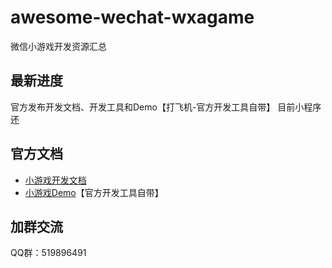 # awesome-wechat-wxagame
微信小游戏开发资源汇总

## 最新进度
官方发布开发文档、开发工具和Demo【打飞机-官方开发工具自带】
目前小程序还

## 官方文档

- [小游戏开发文档](https://mp.weixin.qq.com/debug/wxagame/dev/index.html)
- [小游戏Demo](https://mp.weixin.qq.com/debug/wxagame/dev/devtools/download.html?t=201814)【官方开发工具自带】

## 加群交流

QQ群：519896491
